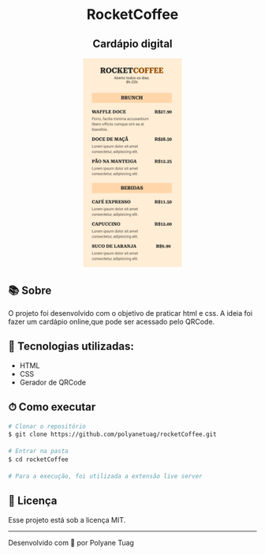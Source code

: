 <div align="center">
  <h1>RocketCoffee</h1>
  <h2>Cardápio digital</h2>
  <img justify-content="center" width= '200' src="./src/img.png" />
</div>

## 📚 Sobre

O projeto foi desenvolvido com o objetivo de praticar html e css. A ideia foi fazer um cardápio online,que pode ser acessado pelo QRCode.

## 🚀 Tecnologias utilizadas:

- HTML
- CSS
- Gerador de QRCode

## ⏱ Como executar

```bash
# Clonar o repositório
$ git clone https://github.com/polyanetuag/rocketCoffee.git

# Entrar na pasta
$ cd rocketCoffee

# Para a execução, foi utilizada a extensão live server

```

## 📝 Licença

Esse projeto está sob a licença MIT.

---

Desenvolvido com 💜 por Polyane Tuag
